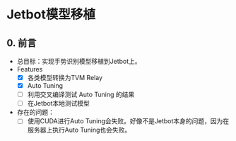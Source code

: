 # Jetbot模型移植

## 0. 前言
+ 总目标：实现手势识别模型移植到Jetbot上。
+ Features
  + [x] 各类模型转换为TVM Relay
  + [x] Auto Tuning
  + [ ] 利用交叉编译测试 Auto Tuning 的结果
  + [ ] 在Jetbot本地测试模型
+ 存在的问题：
  + [ ] 使用CUDA进行Auto Tuning会失败。好像不是Jetbot本身的问题，因为在服务器上执行Auto Tuning也会失败。